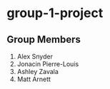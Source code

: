 # group-1-project

## Group Members

1. Alex Snyder
2. Jonacin Pierre-Louis
3. Ashley Zavala
4. Matt Arnett 


